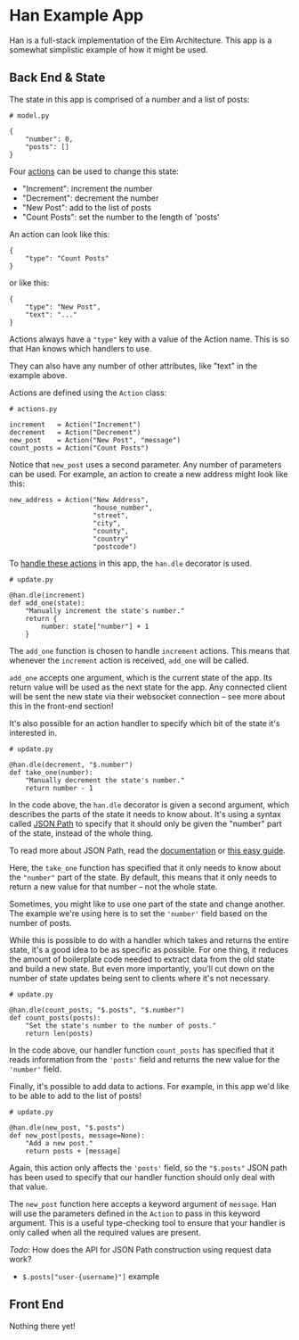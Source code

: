 # Han Example App

Han is a full-stack implementation of the Elm Architecture. This app
is a somewhat simplistic example of how it might be used.

## Back End & State

The state in this app is comprised of a number and a list of posts:

```
# model.py

{
    "number": 0,
    "posts": []
}
```

Four [actions](actions.py) can be used to change this state:

- "Increment": increment the number
- "Decrement": decrement the number
- "New Post": add to the list of posts
- "Count Posts": set the number to the length of 'posts'

An action can look like this:

```
{
    "type": "Count Posts"
}
```

or like this:

```
{
    "type": "New Post",
    "text": "..."
}
```

Actions always have a `"type"` key with a value of the Action name. This is
so that Han knows which handlers to use.

They can also have any number of other attributes, like "text" in the example
above.

Actions are defined using the `Action` class:

```
# actions.py

increment   = Action("Increment")
decrement   = Action("Decrement")
new_post    = Action("New Post", "message")
count_posts = Action("Count Posts")
```

Notice that `new_post` uses a second parameter. Any number of parameters can
be used. For example, an action to create a new address might look like this:

```
new_address = Action("New Address",
                     "house_number",
                     "street",
                     "city",
                     "county",
                     "country"
                     "postcode")
```


To [handle these actions](update.py) in this app, the `han.dle` decorator is used.

```
# update.py

@han.dle(increment)
def add_one(state):
    "Manually increment the state's number."
    return {
        number: state["number"] + 1
    }
```

The `add_one` function is chosen to handle `increment` actions. This means that
whenever the `increment` action is received, `add_one` will be called.

`add_one` accepts one argument, which is the current state of the app. Its
return value will be used as the next state for the app. Any connected client
will be sent the new state via their websocket connection – see more about this
in the front-end section!

It's also possible for an action handler to specify which bit of the state it's
interested in.

```
# update.py

@han.dle(decrement, "$.number")
def take_one(number):
    "Manually decrement the state's number."
    return number - 1
```

In the code above, the `han.dle` decorator is given a second argument, which
describes the parts of the state it needs to know about. It's using a syntax
called [JSON Path](https://invalid.invalid) to specify that it should only be
given the "number" part of the state, instead of the whole thing.

To read more about JSON Path, read the [documentation]() or [this easy guide]().

Here, the `take_one` function has specified that it only needs to know about
the `"number"` part of the state. By default, this means that it only needs
to return a new value for that number – not the whole state.

Sometimes, you might like to use one part of the state and change another.
The example we're using here is to set the `'number'` field based on the
number of posts.

While this is possible to do with a handler which takes and returns the entire
state, it's a good idea to be as specific as possible. For one thing, it
reduces the amount of boilerplate code needed to extract data from the old
state and build a new state. But even more importantly, you'll cut down on
the number of state updates being sent to clients where it's not necessary.

```
# update.py

@han.dle(count_posts, "$.posts", "$.number")
def count_posts(posts):
    "Set the state's number to the number of posts."
    return len(posts)
```

In the code above, our handler function `count_posts` has specified that it
reads information from the `'posts'` field and returns the new value for the
`'number'` field.

Finally, it's possible to add data to actions. For example, in this app we'd
like to be able to add to the list of posts!

```
# update.py

@han.dle(new_post, "$.posts")
def new_post(posts, message=None):
    "Add a new post."
    return posts + [message]
```

Again, this action only affects the `'posts'` field, so the `"$.posts"` JSON
path has been used to specify that our handler function should only deal with
that value.

The `new_post` function here accepts a keyword argument of `message`. Han will
use the parameters defined in the `Action` to pass in this keyword argument.
This is a useful type-checking tool to ensure that your handler is only called
when all the required values are present.


*Todo*: How does the API for JSON Path construction using request data work?
* `$.posts["user-{username}"]` example


## Front End
Nothing there yet!
